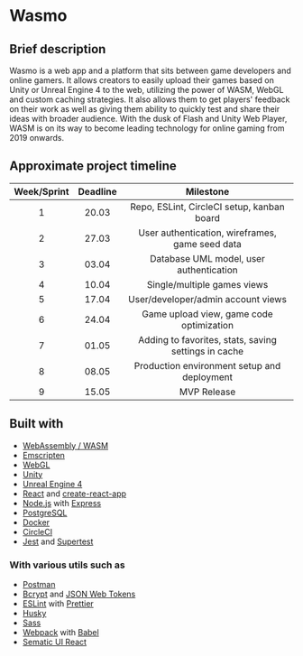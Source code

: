 # Wasmo

## Brief description

Wasmo is a web app and a platform that sits between game developers and online gamers. It allows creators to easily upload their games based on Unity or Unreal Engine 4 to the web, utilizing the power of WASM, WebGL and custom caching strategies. It also allows them to get players' feedback on their work as well as giving them ability to quickly test and share their ideas with broader audience. With the dusk of Flash and Unity Web Player, WASM is on its way to become leading technology for online gaming from 2019 onwards.

## Approximate project timeline

| Week/Sprint | Deadline |                      Milestone                       |
| :---------: | :------: | :--------------------------------------------------: |
|      1      |  20.03   |      Repo, ESLint, CircleCI setup, kanban board      |
|      2      |  27.03   |   User authentication, wireframes, game seed data    |
|      3      |  03.04   |       Database UML model, user authentication        |
|      4      |  10.04   |             Single/multiple games views              |
|      5      |  17.04   |          User/developer/admin account views          |
|      6      |  24.04   |       Game upload view, game code optimization       |
|      7      |  01.05   | Adding to favorites, stats, saving settings in cache |
|      8      |  08.05   |     Production environment setup and deployment      |
|      9      |  15.05   |                     MVP Release                      |

## Built with

- [WebAssembly / WASM](https://webassembly.org/)
- [Emscripten](https://emscripten.org/)
- [WebGL](https://developer.mozilla.org/docs/Web/API/WebGL_API)
- [Unity](https://unity3d.com/)
- [Unreal Engine 4](https://www.unrealengine.com/en-US/what-is-unreal-engine-4)
- [React](https://reactjs.org/) and [create-react-app](https://facebook.github.io/create-react-app/)
- [Node.js](https://nodejs.org/en/) with [Express](https://expressjs.com/)
- [PostgreSQL](https://www.postgresql.org/)
- [Docker](https://www.docker.com/)
- [CircleCI](https://circleci.com/)
- [Jest](https://jestjs.io/en/) and [Supertest](https://github.com/visionmedia/supertest)

### With various utils such as

- [Postman](https://www.getpostman.com/)
- [Bcrypt](https://github.com/kelektiv/node.bcrypt.js) and [JSON Web Tokens](https://github.com/auth0/node-jsonwebtoken)
- [ESLint](https://eslint.org/) with [Prettier](https://prettier.io/)
- [Husky](https://github.com/typicode/husky)
- [Sass](https://sass-lang.com/)
- [Webpack](https://webpack.js.org/) with [Babel](https://babeljs.io/)
- [Sematic UI React](http://react.semantic-ui.com/)
